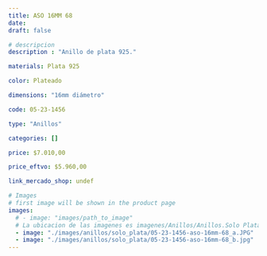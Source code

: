 ```yaml
---
title: ASO 16MM 68
date: 
draft: false

# descripcion
description : "Anillo de plata 925."

materials: Plata 925

color: Plateado

dimensions: "16mm diámetro"

code: 05-23-1456

type: "Anillos"

categories: []

price: $7.010,00

price_eftvo: $5.960,00

link_mercado_shop: undef

# Images
# first image will be shown in the product page
images:
  # - image: "images/path_to_image"
  # La ubicacion de las imagenes es imagenes/Anillos/Anillos.Solo Plata/05-23-1456-aso-16mm-68
  - image: "./images/anillos/solo_plata/05-23-1456-aso-16mm-68_a.JPG"
  - image: "./images/anillos/solo_plata/05-23-1456-aso-16mm-68_b.jpg"
---
```

